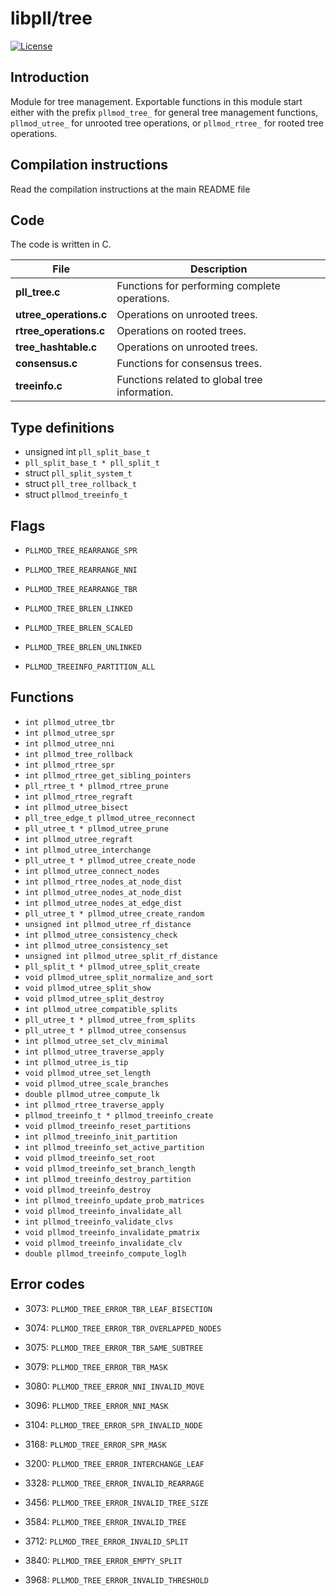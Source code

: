# libpll/tree

[![License](https://img.shields.io/badge/license-AGPL-blue.svg)](http://www.gnu.org/licenses/agpl-3.0.en.html)

## Introduction

Module for tree management. Exportable functions in this module start either with the prefix `pllmod_tree_` for general tree management functions, `pllmod_utree_` for unrooted tree operations, or `pllmod_rtree_` for rooted tree operations.

## Compilation instructions

Read the compilation instructions at the main README file

## Code

The code is written in C.

|    File               | Description                                   |
|-----------------------|-----------------------------------------------|
|**pll_tree.c**         | Functions for performing complete operations. |
|**utree_operations.c** | Operations on unrooted trees.                 |
|**rtree_operations.c** | Operations on rooted trees.                   |
|**tree_hashtable.c**   | Operations on unrooted trees.                 |
|**consensus.c**        | Functions for consensus trees.                |
|**treeinfo.c**         | Functions related to global tree information. |

## Type definitions

* unsigned int `pll_split_base_t`
* `pll_split_base_t * pll_split_t`
* struct `pll_split_system_t`
* struct `pll_tree_rollback_t`
* struct `pllmod_treeinfo_t`

## Flags

* `PLLMOD_TREE_REARRANGE_SPR`
* `PLLMOD_TREE_REARRANGE_NNI`
* `PLLMOD_TREE_REARRANGE_TBR`

* `PLLMOD_TREE_BRLEN_LINKED`
* `PLLMOD_TREE_BRLEN_SCALED`
* `PLLMOD_TREE_BRLEN_UNLINKED`

* `PLLMOD_TREEINFO_PARTITION_ALL`

## Functions

* `int pllmod_utree_tbr`
* `int pllmod_utree_spr`
* `int pllmod_utree_nni`
* `int pllmod_tree_rollback`
* `int pllmod_rtree_spr`
* `int pllmod_rtree_get_sibling_pointers`
* `pll_rtree_t * pllmod_rtree_prune`
* `int pllmod_rtree_regraft`
* `int pllmod_utree_bisect`
* `pll_tree_edge_t pllmod_utree_reconnect`
* `pll_utree_t * pllmod_utree_prune`
* `int pllmod_utree_regraft`
* `int pllmod_utree_interchange`
* `pll_utree_t * pllmod_utree_create_node`
* `int pllmod_utree_connect_nodes`
* `int pllmod_rtree_nodes_at_node_dist`
* `int pllmod_utree_nodes_at_node_dist`
* `int pllmod_utree_nodes_at_edge_dist`
* `pll_utree_t * pllmod_utree_create_random`
* `unsigned int pllmod_utree_rf_distance`
* `int pllmod_utree_consistency_check`
* `int pllmod_utree_consistency_set`
* `unsigned int pllmod_utree_split_rf_distance`
* `pll_split_t * pllmod_utree_split_create`
* `void pllmod_utree_split_normalize_and_sort`
* `void pllmod_utree_split_show`
* `void pllmod_utree_split_destroy`
* `int pllmod_utree_compatible_splits`
* `pll_utree_t * pllmod_utree_from_splits`
* `pll_utree_t * pllmod_utree_consensus`
* `int pllmod_utree_set_clv_minimal`
* `int pllmod_utree_traverse_apply`
* `int pllmod_utree_is_tip`
* `void pllmod_utree_set_length`
* `void pllmod_utree_scale_branches`
* `double pllmod_utree_compute_lk`
* `int pllmod_rtree_traverse_apply`
* `pllmod_treeinfo_t * pllmod_treeinfo_create`
* `void pllmod_treeinfo_reset_partitions`
* `int pllmod_treeinfo_init_partition`
* `int pllmod_treeinfo_set_active_partition`
* `void pllmod_treeinfo_set_root`
* `void pllmod_treeinfo_set_branch_length`
* `int pllmod_treeinfo_destroy_partition`
* `void pllmod_treeinfo_destroy`
* `int pllmod_treeinfo_update_prob_matrices`
* `void pllmod_treeinfo_invalidate_all`
* `int pllmod_treeinfo_validate_clvs`
* `void pllmod_treeinfo_invalidate_pmatrix`
* `void pllmod_treeinfo_invalidate_clv`
* `double pllmod_treeinfo_compute_loglh`

## Error codes

* 3073: `PLLMOD_TREE_ERROR_TBR_LEAF_BISECTION`
* 3074: `PLLMOD_TREE_ERROR_TBR_OVERLAPPED_NODES`
* 3075: `PLLMOD_TREE_ERROR_TBR_SAME_SUBTREE`
* 3079: `PLLMOD_TREE_ERROR_TBR_MASK`

* 3080: `PLLMOD_TREE_ERROR_NNI_INVALID_MOVE`
* 3096: `PLLMOD_TREE_ERROR_NNI_MASK`

* 3104: `PLLMOD_TREE_ERROR_SPR_INVALID_NODE`
* 3168: `PLLMOD_TREE_ERROR_SPR_MASK`

* 3200: `PLLMOD_TREE_ERROR_INTERCHANGE_LEAF`
* 3328: `PLLMOD_TREE_ERROR_INVALID_REARRAGE`
* 3456: `PLLMOD_TREE_ERROR_INVALID_TREE_SIZE`
* 3584: `PLLMOD_TREE_ERROR_INVALID_TREE`
* 3712: `PLLMOD_TREE_ERROR_INVALID_SPLIT`
* 3840: `PLLMOD_TREE_ERROR_EMPTY_SPLIT`
* 3968: `PLLMOD_TREE_ERROR_INVALID_THRESHOLD`
